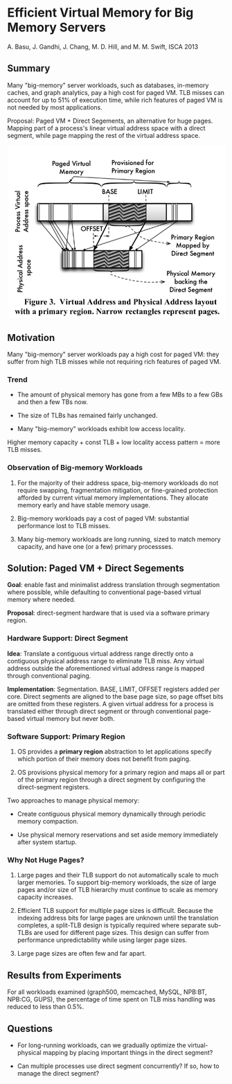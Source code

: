 # Efficient Virtual Memory for Big Memory Servers

A. Basu, J. Gandhi, J. Chang, M. D. Hill, and M. M. Swift, ISCA 2013

## Summary

Many "big-memory" server workloads, such as databases, in-memory caches, and graph analytics, pay a high cost for paged VM. TLB misses can account for up to 51% of execution time, while rich features of paged VM is not needed by most applications.

Proposal: Paged VM + Direct Segements, an alternative for huge pages. Mapping part of a process's linear virtual address space with a direct segment, while page mapping the rest of the virtual address space.

![direct-segment](../img/direct-segment.png)

## Motivation

Many "big-memory" server workloads pay a high cost for paged VM: they suffer from high TLB misses while not requiring rich features of paged VM.

### Trend

* The amount of physical memory has gone from a few MBs to a few GBs and then a few TBs now.

* The size of TLBs has remained fairly unchanged.

* Many "big-memory" workloads exhibit low access locality.

Higher memory capacity + const TLB + low locality access pattern = more TLB misses.

### Observation of Big-memory Workloads

1. For the majority of their address space, big-memory
workloads do not require swapping, fragmentation
mitigation, or fine-grained protection afforded by current virtual memory implementations. They allocate memory early and have stable memory usage.

2. Big-memory workloads pay a cost of paged VM: substantial performance lost to TLB misses.

3. Many big-memory workloads are long running, sized to match memory capacity, and have one (or a few) primary processses.

## Solution: Paged VM + Direct Segements

__Goal__: enable fast and minimalist address translation through segmentation where possible, while defaulting to conventional page-based virtual memory where needed.

__Proposal__: direct-segment hardware that is used via a software primary region.

### Hardware Support: Direct Segment

__Idea__: Translate a contiguous virtual address range directly onto a contiguous physical address range to eliminate TLB miss. Any virtual address outside the aforementioned virtual address range is mapped through conventional paging.

__Implementation__: Segmentation. BASE, LIMIT, OFFSET registers added per core. Direct segments are aligned to the base page size, so page offset bits are omitted from these registers. A given virtual address for a process is translated either through direct segment or through conventional page-based virtual memory but never both.

### Software Support: Primary Region

1. OS provides a __primary region__ abstraction to let applications specify which portion of their memory does not benefit from paging.

2. OS provisions physical memory for a primary region and maps all or part of the primary region through a direct segment by configuring the direct-segment registers.

Two approaches to manage physical memory:

* Create contiguous physical memory dynamically through periodic memory compaction.

* Use physical memory reservations and set aside memory immediately after system startup.

### Why Not Huge Pages?

1. Large pages and their TLB support do not automatically scale to much larger memories. To support big-memory workloads, the size of large pages and/or size of TLB hierarchy must continue to scale as memory capacity increases.

2. Efficient TLB support for multiple page sizes is difficult. Because the indexing address bits for large pages are unknown until the translation completes, a split-TLB design is typically required where separate sub-TLBs are used for different page sizes. This design can suffer from performance unpredictability while using larger page sizes.

3. Large page sizes are often few and far apart.

## Results from Experiments

For all workloads examined (graph500, memcached, MySQL, NPB:BT, NPB:CG, GUPS), the percentage of time spent on TLB miss handling was reduced to less than 0.5%.

## Questions

* For long-running workloads, can we gradually optimize the virtual-physical mapping by placing important things in the direct segment?

* Can multiple processes use direct segment concurrently? If so, how to manage the direct segment?

